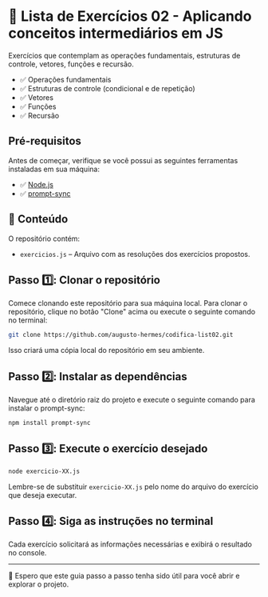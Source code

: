 # 🚀 Lista de Exercícios 02 - Aplicando conceitos intermediários em JS

Exercícios que contemplam as operações fundamentais, estruturas de controle, vetores, funções e recursão.

- ✅ Operações fundamentais  
- ✅ Estruturas de controle (condicional e de repetição)  
- ✅ Vetores  
- ✅ Funções  
- ✅ Recursão

## Pré-requisitos

Antes de começar, verifique se você possui as seguintes ferramentas instaladas em sua máquina:

- ✅ [Node.js](https://nodejs.org/)
- ✅ [prompt-sync](https://www.npmjs.com/package/prompt-sync)

## 📂 Conteúdo

O repositório contém:

- `exercicios.js` – Arquivo com as resoluções dos exercícios propostos.

## Passo 1️⃣: Clonar o repositório

Comece clonando este repositório para sua máquina local. Para clonar o repositório, clique no botão "Clone" acima ou execute o seguinte comando no terminal:

```bash
git clone https://github.com/augusto-hermes/codifica-list02.git
```

Isso criará uma cópia local do repositório em seu ambiente.

## Passo 2️⃣: Instalar as dependências

Navegue até o diretório raiz do projeto e execute o seguinte comando para instalar o prompt-sync:

```bash
npm install prompt-sync
```

## Passo 3️⃣: Execute o exercício desejado

```bash
node exercicio-XX.js
```

Lembre-se de substituir `exercicio-XX.js` pelo nome do arquivo do exercício que deseja executar.

## Passo 4️⃣: Siga as instruções no terminal

Cada exercício solicitará as informações necessárias e exibirá o resultado no console.

---

🎉 Espero que este guia passo a passo tenha sido útil para você abrir e explorar o projeto.

